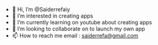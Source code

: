 - 👋 Hi, I’m @Saiderrefaiy
- 👀 I’m interested in creating apps
- 🌱 I’m currently learning on youtube about creating apps
- 💞️ I’m looking to collaborate on to launch my own app
- 📫 How to reach me email : saiderrefa@gmail.com 

<!---
Saiderrefa/Saiderrefa is a ✨ special ✨ repository because its `README.md` (this file) appears on your GitHub profile.
You can click the Preview link to take a look at your changes.
--->
